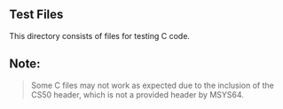 ## Test Files
 This directory consists of files for testing C code.

## Note:
> Some C files may not work as expected due to the inclusion of the CS50 header, which is not a provided header by MSYS64.